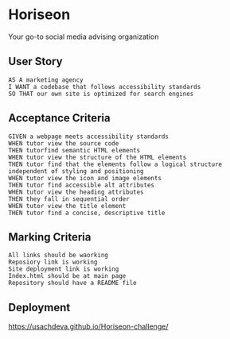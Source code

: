# Horiseon 
Your go-to social media advising organization

## User Story

```
AS A marketing agency
I WANT a codebase that follows accessibility standards
SO THAT our own site is optimized for search engines
```

## Acceptance Criteria

```
GIVEN a webpage meets accessibility standards
WHEN tutor view the source code
THEN tutorfind semantic HTML elements
WHEN tutor view the structure of the HTML elements
THEN tutor find that the elements follow a logical structure independent of styling and positioning
WHEN tutor view the icon and image elements
THEN tutor find accessible alt attributes
WHEN tutor view the heading attributes
THEN they fall in sequential order
WHEN tutor view the title element
THEN tutor find a concise, descriptive title
```

## Marking Criteria

```
All links should be waorking
Reposiory link is working
Site deployment link is working
Index.html should be at main page
Repository should have a README file
```

## Deployment

https://usachdeva.github.io/Horiseon-challenge/
